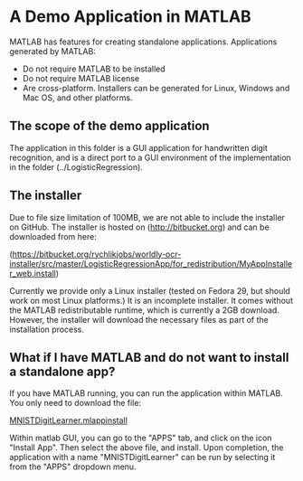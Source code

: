 # A Demo Application in MATLAB
MATLAB has features for creating standalone applications. Applications generated by MATLAB:

- Do not require MATLAB to be installed
- Do not require MATLAB license
- Are cross-platform. Installers can be generated for Linux, Windows and Mac OS, and
other platforms.

## The scope of the demo application
The application in this folder is a GUI application for handwritten digit recognition,
and is a direct port to a GUI environment of the implementation in the folder (../LogisticRegression).

## The installer
Due to file size limitation of 100MB, we are not able to include the installer on GitHub.
The installer is hosted on (http://bitbucket.org) and can be downloaded from here:

(https://bitbucket.org/rychlikjobs/worldly-ocr-installer/src/master/LogisticRegressionApp/for_redistribution/MyAppInstaller_web.install)

Currently we provide only a Linux installer (tested on Fedora 29, but
should work on most Linux platforms.)  It is an incomplete
installer. It comes without the MATLAB redistributable runtime, which
is currently a 2GB download. However, the installer will download the
necessary files as part of the installation process.

## What if I have MATLAB and do not want to install a standalone app?

If you have MATLAB running, you can run the application within MATLAB.
You only need to download the file:

[MNISTDigitLearner.mlappinstall](./MNISTDigitLearner.mlappinstall)

Within matlab GUI, you can go to the "APPS" tab, and click on the icon "Install App".
Then select the above file, and install. Upon completion, the application with a name
"MNISTDigitLearner" can be run by selecting it from the "APPS" dropdown menu.

